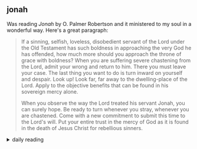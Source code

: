 ## jonah

Was reading *Jonah* by O. Palmer Robertson and it ministered to my soul in a wonderful way. Here's a great paragraph:

> If a sinning, selfish, loveless, disobedient servant of the Lord under the Old Testament has such boldness in approaching the very God he has offended, how much more should you approach the throne of grace with boldness? When you are suffering severe chastening from the Lord, admit your wrong and return to him. There you must leave your case. The last thing you want to do is turn inward on yourself and despair. Look up! Look far, far away to the dwelling-place of the Lord. Apply to the objective benefits that can be found in his sovereign mercy alone.
>
> When you observe the way the Lord treated his servant Jonah, you can surely hope. Be ready to turn whenever you stray, whenever you are chastened. Come with a new commitment to submit this time to the Lord's will. Put your entire trust in the mercy of God as it is found in the death of Jesus Christ for rebellious sinners.

<details markdown="1">
<summary>daily reading</summary>

| {{ page.date | date: "%B %-d, %Y" }} |
| :-------------: |
| [2 Chron. 5:1–6:11; 1 John 4; Nah. 3; Luke 19]({% link _Bible/Bible-year-1.md %}) |
| [WCF Chapter 12]({% link _wcf/wcf-month-1.md %}) |
| [The Nicene Creed](https://threeforms.org/the-nicene-creed/) |

</details>